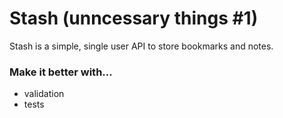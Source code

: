 # Stash (unncessary things #1)
Stash is a simple, single user API to store bookmarks and notes.

### Make it better with...
* validation
* tests
